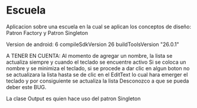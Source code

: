 # Escuela
Aplicacion sobre una escuela en la cual se aplican los conceptos de diseño: Patron Factory y Patron Singleton

Version de android: 6
compileSdkVersion 26
buildToolsVersion "26.0.1"


A TENER EN CUENTA: Al momento de agregar un nombre, la lista se actualiza siempre y cuando el teclado se encuentre activo
                   Si se coloca un nombre y se minimiza el teclado, si se procede a dar clic en algun boton no se actualizara la 
                   lista hasta se de clic en el EditText lo cual hara emerger el teclado y por consiguiente se actualiza la lista
                   Desconozco a que se pueda deber este BUG.


La clase Output es quien hace uso del patron Singleton
